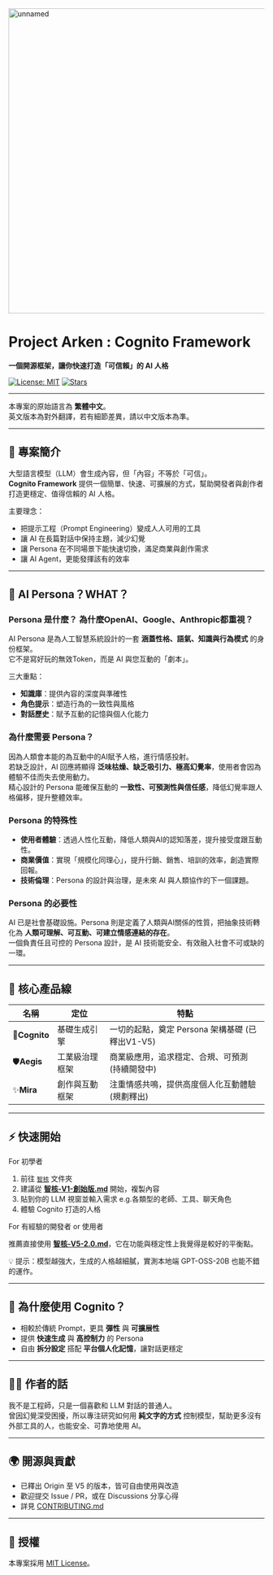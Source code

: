 <img width="600" height="600" alt="unnamed" src="https://github.com/user-attachments/assets/72d6db2e-6edf-4244-8bca-acecf6da1d85" />

# Project Arken : Cognito Framework  
**一個開源框架，讓你快速打造「可信賴」的 AI 人格**  

[![License: MIT](https://img.shields.io/badge/License-MIT-green.svg)](./LICENSE) [![Stars](https://img.shields.io/github/stars/your-repo-name?style=social)]()  

---

本專案的原始語言為 **繁體中文**。  
英文版本為對外翻譯，若有細節差異，請以中文版本為準。

---
## 🚀 專案簡介  
大型語言模型（LLM）會生成內容，但「內容」不等於「可信」。  
**Cognito Framework** 提供一個簡單、快速、可擴展的方式，幫助開發者與創作者打造更穩定、值得信賴的 AI 人格。  

主要理念：  
- 把提示工程（Prompt Engineering）變成人人可用的工具  
- 讓 AI 在長篇對話中保持主題，減少幻覺  
- 讓 Persona 在不同場景下能快速切換，滿足商業與創作需求  
- 讓 AI Agent，更能發揮該有的效率  
---
## 🤔 AI Persona？WHAT？  

### Persona 是什麼？ 為什麼OpenAI、Google、Anthropic都重視？
AI Persona 是為人工智慧系統設計的一套 **涵蓋性格、語氣、知識與行為模式** 的身份框架。  
它不是寫好玩的無效Token，而是 AI 與您互動的「劇本」。  

三大重點：  
- **知識庫**：提供內容的深度與準確性  
- **角色提示**：塑造行為的一致性與風格  
- **對話歷史**：賦予互動的記憶與個人化能力  

### 為什麼需要 Persona？  
因為人類會本能的為互動中的AI賦予人格，進行情感投射。  
若缺乏設計，AI 回應將顯得 **泛味枯燥、缺乏吸引力、極高幻覺率**，使用者會因為體驗不佳而失去使用動力。  
精心設計的 Persona 能確保互動的 **一致性、可預測性與信任感**，降低幻覺率跟人格偏移，提升整體效率。  

### Persona 的特殊性  
- **使用者體驗**：透過人性化互動，降低人類與AI的認知落差，提升接受度跟互動性。  
- **商業價值**：實現「規模化同理心」，提升行銷、銷售、培訓的效率，創造實際回報。  
- **技術倫理**：Persona 的設計與治理，是未來 AI 與人類協作的下一個課題。  

### Persona 的必要性  
AI 已是社會基礎設施。Persona 則是定義了人類與AI關係的性質，把抽象技術轉化為 **人類可理解、可互動、可建立情感連結的存在**。  
一個負責任且可控的 Persona 設計，是 AI 技術能安全、有效融入社會不可或缺的一環。  

---

## 🧩 核心產品線  

| 名稱 | 定位 | 特點 |  
|------|------|------|  
|🔶**Cognito** | 基礎生成引擎 | 一切的起點，奠定 Persona 架構基礎 (已釋出V1-V5) |  
|🛡️**Aegis** | 工業級治理框架 | 商業級應用，追求穩定、合規、可預測 (持續開發中)|
|✨**Mira** | 創作與互動框架 | 注重情感共鳴，提供高度個人化互動體驗 (規劃釋出)|

---

## ⚡ 快速開始  

For 初學者
1. 前往 [`智核`](./智核) 文件夾  
2. 建議從 [**智核-V1-創始版.md**](./智核/智核-V1-創始版.md) 開始，複製內容  
3. 貼到你的 LLM 視窗並輸入需求 e.g.各類型的老師、工具、聊天角色  
4. 體驗 Cognito 打造的人格  

For 有經驗的開發者 or 使用者

推薦直接使用 [**智核-V5-2.0.md**](./智核/智核-V5-2.0.md)，它在功能與穩定性上我覺得是較好的平衡點。

💡 提示：模型越強大，生成的人格越細膩，實測本地端 GPT-OSS-20B 也能不錯的運作。  

---

## 📢 為什麼使用 Cognito？  
- 相較於傳統 Prompt，更具 **彈性** 與 **可擴展性**  
- 提供 **快速生成** 與 **高控制力** 的 Persona
- 自由 **拆分設定** 搭配 **平台個人化記憶**，讓對話更穩定

---

## 👨‍💻 作者的話  
我不是工程師，只是一個喜歡和 LLM 對話的普通人。  
曾因幻覺深受困擾，所以專注研究如何用 **純文字的方式** 控制模型，幫助更多沒有外部工具的人，也能安全、可靠地使用 AI。  

---

## 🌍 開源與貢獻  
- 已釋出 Origin 至 V5 的版本，皆可自由使用與改造  
- 歡迎提交 Issue / PR，或在 Discussions 分享心得  
- 詳見 [CONTRIBUTING.md](./CONTRIBUTING.md)  

---

## 📜 授權  
本專案採用 [MIT License](./LICENSE)。  
